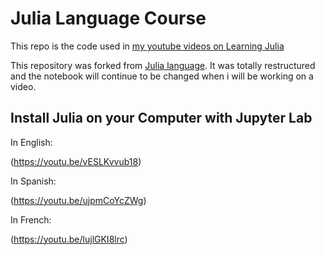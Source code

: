 # Julia Language Course

This repo is the code used in [my youtube videos on Learning Julia](https://www.youtube.com/c/CharlesJansenYouTube/playlists)

This repository was forked from [Julia language](https://github.com/JuliaAcademy/JuliaTutorials). It was totally restructured and the notebook will continue to be changed when i will be working on a video.


## Install Julia on your Computer with Jupyter Lab

In English:

(https://youtu.be/vESLKvvub18)

In Spanish:

(https://youtu.be/ujpmCoYcZWg)

In French:

(https://youtu.be/lujlGKI8lrc)
